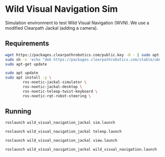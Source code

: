 # Wild Visual Navigation Sim

Simulation environment to test Wild Visual Navigation (WVN). We use a modified Clearpath Jackal (adding a camera).

## Requirements


```sh
wget https://packages.clearpathrobotics.com/public.key -O - | sudo apt-key add -
sudo sh -c 'echo "deb https://packages.clearpathrobotics.com/stable/ubuntu $(lsb_release -cs) main" > /etc/apt/sources.list.d/clearpath-latest.list'
sudo apt-get update
```

```sh
sudo apt update 
sudo apt install -y \
        ros-noetic-jackal-simulator \
        ros-noetic-jackal-desktop \
        ros-noetic-teleop-twist-keyboard \
        ros-noetic-rqt-robot-steering \
```

## Running

```sh
roslaunch wild_visual_navigation_jackal sim.launch
```

```sh
roslaunch wild_visual_navigation_jackal teleop.launch
```

```sh
roslaunch wild_visual_navigation_jackal view.launch
```

```sh
roslaunch wild_visual_navigation_jackal wild_visual_navigation.launch
```
